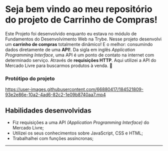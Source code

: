 # Seja bem vindo ao meu repositório do projeto de Carrinho de Compras!

Este Projeto foi desenvolvido enquanto eu estava no módulo de Fundamentos do Desenvolvimento Web na Trybe. 
Nesse projeto desenvolvi um **carrinho de compras** totalmente dinâmico! E o melhor: consumindo dados diretamente de uma **API!**. Da sigla em inglês _Application Programming Interface_, uma API é um ponto de contato na internet com determinado serviço. Através de **requisições HTTP**. Aqui utilizei a API do Mercado Livre para buscarmos produtos à venda. 🚀

### Protótipo do projeto

https://user-images.githubusercontent.com/66880417/184521809-93e2e86e-10a2-4ad6-82c2-1e09b8740aa7.mp4


## Habilidades desenvolvidas

- Fiz requisições a uma API *(Application Programming Interface)* do Mercado Livre;
- Utilizei os seus conhecimentos sobre JavaScript, CSS e HTML;
- Trabalhalhei com funções assíncronas;

---
